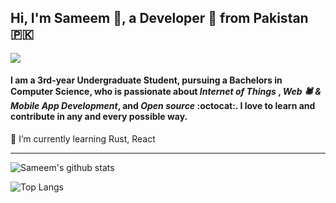 ## Hi, I'm Sameem 👋, a Developer :rocket: from Pakistan :pakistan:

![](https://camo.githubusercontent.com/992babdffd8c74a1502de375fbdf7e4d54773242/68747470733a2f2f6d656469612e67697068792e636f6d2f6d656469612f53576f536b4e36447854737a71494b4571762f67697068792e676966)

#### I am a 3rd-year Undergraduate Student, pursuing a Bachelors in Computer Science, who is passionate about *Internet of Things* , *Web :spider: & Mobile App Development*, and *Open source* :octocat:. I love to learn and contribute in any and every possible way.


🌱 I’m currently learning Rust, React






- - - -


![Sameem's github stats](https://github-readme-stats.vercel.app/api?username=sameem420&show_icons=true)



![Top Langs](https://github-readme-stats.vercel.app/api/top-langs/?username=sameem420&langs_count=8&layout=compact)

